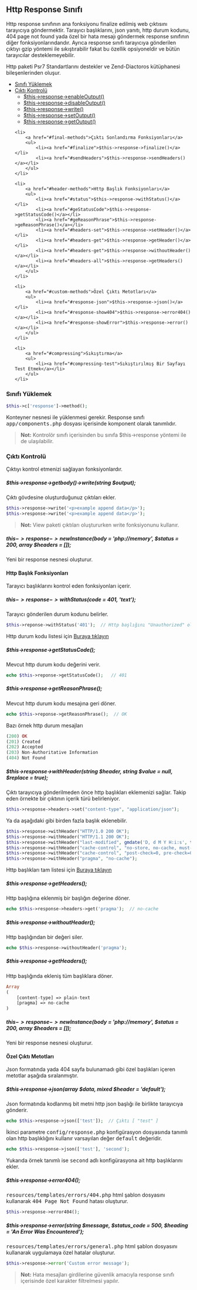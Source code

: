
## Http Response Sınıfı

Http response sınıfının ana fonksiyonu finalize edilmiş web çıktısını tarayıcıya göndermektir. Tarayıcı başlıklarını, json yanıtı, http durum kodunu, 404 page not found yada özel bir hata mesajı göndermek response sınıfının diğer fonksiyonlarındandır. Ayrıca response sınıfı tarayıcıya gönderilen çıktıyı gzip yöntemi ile sıkıştırabilir fakat bu özellik opsiyoneldir ve bütün tarayıcılar desteklemeyebilir.

Http paketi Psr7 Standartlarını destekler ve Zend-Diactoros kütüphanesi bileşenlerinden oluşur.

<ul>
    <li><a href="#loading-class">Sınıfı Yüklemek</a></li>
    <li>
        <a href="#output-control">Çıktı Kontrolü</a>
        <ul>
            <li><a href="#enableOutput">$this->response->enableOutput()</a></li>
            <li><a href="#disableOutput">$this->response->disableOutput()</a></li>
            <li><a href="#write">$this->response->write()</a></li>
            <li><a href="#setOutput">$this->response->setOutput()</a></li>
            <li><a href="#getOutput">$this->response->getOutput()</a></li>
        </ul>
    </li>

    <li>
        <a href="#final-methods">Çıktı Sonlandırma Fonksiyonları</a>
        <ul>
            <li><a href="#finalize">$this->response->finalize()</a></li>
            <li><a href="#sendHeaders">$this->response->sendHeaders()</a></li>
        </ul>
    </li>

    <li>
        <a href="#header-methods">Http Başlık Fonksiyonları</a>
        <ul>
            <li><a href="#status">$this->response->withStatus()</a></li>
            <li><a href="#geStatusCode">$this->response->getStatusCode()</a></li>
            <li><a href="#geReasonPhrase">$this->response->geReasonPhrase()</a></li>
            <li><a href="#headers-set">$this->response->setHeader()</a></li>
            <li><a href="#headers-get">$this->response->getHeader()</a></li>
            <li><a href="#headers-get">$this->response->withoutHeader()</a></li>
            <li><a href="#headers-all">$this->response->getHeaders()</a></li>
        </ul>
    </li>

    <li>
        <a href="#custom-methods">Özel Çıktı Metotları</a>
        <ul>
            <li><a href="#response-json">$this->response->json()</a></li>
            <li><a href="#response-show404">$this->response->error404()</a></li>
            <li><a href="#response-showError">$this->response->error()</a></li>
        </ul>
    </li>

    <li>
        <a href="#compressing">Sıkıştırma</a>
        <ul>
            <li><a href="#compressing-test">Sıkıştırılmış Bir Sayfayı Test Etmek</a></li>
        </ul>
    </li>

</ul>

<a name="loading-class"></a>

### Sınıfı Yüklemek

```php
$this->c['response']->method();
```
Konteyner nesnesi ile yüklenmesi gerekir. Response sınıfı <kbd>app/components.php</kbd> dosyası içerisinde komponent olarak tanımlıdır.

> **Not:** Kontrolör sınıfı içerisinden bu sınıfa $this->response yöntemi ile de ulaşılabilir.

<a name="output-control"></a>

### Çıktı Kontrolü

Çıktıyı kontrol etmenizi sağlayan fonksiyonlardır.

<a name="write"></a>

##### $this->response->getbody()->write(string $output);

Çıktı gövdesine oluşturduğunuz çıktıları ekler.

```php
$this->response->write('<p>example append data</p>');
$this->response->write('<p>example append data</p>');
```
> **Not:** View paketi çıktıları oluştururken write fonksiyonunu kullanır. 

##### $this->response->newInstance($body = 'php://memory', $status = 200, array $headers = []);

Yeni bir response nesnesi oluşturur.


<a name="header-methods"></a>

#### Http Başlık Fonksiyonları

Tarayıcı başlıklarını kontrol eden fonksiyonları içerir.

<a name="status"></a>

##### $this->response->withStatus($code = 401, 'text');

Tarayıcı gönderilen durum kodunu belirler.

```php
$this->reponse->withStatus('401');  // Http başlığını "Unauthorized" olarak ayarlar.
```
Http durum kodu listesi için [Buraya tıklayın](http://www.w3.org/Protocols/rfc2616/rfc2616-sec10.html)

<a name="getStatusCode"></a>

##### $this->response->getStatusCode();

Mevcut http durum kodu değerini verir.

```php
echo $this->reponse->getStatusCode();   // 401
```

<a name="getReasonPhrase"></a>

##### $this->response->getReasonPhrase();

Mevcut http durum kodu mesajına geri döner.

```php
echo $this->reponse->getReasonPhrase();  // OK
```
Bazı örnek http durum mesajları

```php
(200) OK
(201) Created
(202) Accepted
(203) Non-Authoritative Information
(404) Not Found
```
<a name="headers-set"></a>

##### $this->response->withHeader(string $header, string $value = null, $replace = true);

Çıktı tarayıcıya gönderilmeden önce http başlıkları eklemenizi sağlar. Takip eden örnekte bir çıktının içerik türü belirleniyor.

```php
$this->response->headers->set("content-type", "application/json");
```

Ya da aşağıdaki gibi birden fazla başlık eklenebilir.

```php
$this->response->withHeader("HTTP/1.0 200 OK");
$this->response->withHeader("HTTP/1.1 200 OK");
$this->response->withHeader("last-modified", gmdate('D, d M Y H:i:s', time()).' GMT');
$this->response->withHeader("cache-control", "no-store, no-cache, must-revalidate");
$this->response->withHeader("cache-control", "post-check=0, pre-check=0");
$this->response->withHeader("pragma", "no-cache");
```

Http başlıkları tam listesi için [Buraya tıklayın](https://en.wikipedia.org/wiki/List_of_HTTP_header_fields)

<a name="headers-get"></a>

##### $this->response->getHeaders();

Http başlığına eklenmiş bir başlığın değerine döner.

```php
echo $this->response->headers->get('pragma');  // no-cache
```

<a name="headers-remove"></a>

##### $this->response->withoutHeader();

Http başlığından bir değeri siler.

```php
echo $this->response->withoutHeader('pragma');
```

<a name="headers-all"></a>

##### $this->response->getHeaders();

Http başlığında ekleniş tüm başlıklara döner.

```php
Array
(
    [content-type] => plain-text
    [pragma] => no-cache
)
```

##### $this->response->newInstance($body = 'php://memory', $status = 200, array $headers = []);

Yeni bir response nesnesi oluşturur.


<a name="custom-methods"></a>

#### Özel Çıktı Metotları

Json formatında yada 404 sayfa bulunamadı gibi özel başlıkları içeren metotlar aşağıda sıralanmıştır.

<a name="response-json"></a>

##### $this->response->json(array $data, mixed $header = 'default');

Json formatında kodlanmış bit metni http json başlığı ile birlikte tarayıcıya gönderir.

```php
echo $this->response->json(['test']);  // Çıktı [ "test" ]
```

İkinci parametre <kbd>config/response.php</kbd> konfigürasyon dosyasında tanımlı olan http başlıklığını kullanır varsayılan değer <kbd>default</kbd> değeridir.

```php
echo $this->response->json(['test'], 'second');
```

Yukarıda örnek tanımlı ise <kbd>second</kbd> adlı konfigürasyona ait http başlıklarını ekler.

<a name="response-show404"></a>

##### $this->response->error404();

<kbd>resources/templates/errors/404.php</kbd> html şablon dosyasını kullanarak <kbd>404 Page Not Found</kbd> hatası oluşturur.

```php
$this->response->error404();
```

<a name="response-showError"></a>

##### $this->response->error(string $message, $status_code = 500, $heading = 'An Error Was Encountered');

<kbd>resources/templates/errors/general.php</kbd> html şablon dosyasını kullanarak uygulamaya özel hatalar oluşturur.

```php
$this->response->error('Custom error message');
```

> **Not:** Hata mesajları girdilerine güvenlik amacıyla response sınıfı içerisinde özel karakter filtrelmesi yapılır.